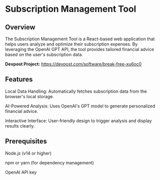 # Subscription Management Tool

## Overview

The Subscription Management Tool is a React-based web application that helps users analyze and optimize their subscription expenses. By leveraging the OpenAI GPT API, the tool provides tailored financial advice based on the user's subscription data.

**Devpost Project:** https://devpost.com/software/break-free-xu6oc0

## Features

Local Data Handling: Automatically fetches subscription data from the browser's local storage.

AI-Powered Analysis: Uses OpenAI's GPT model to generate personalized financial advice.

Interactive Interface: User-friendly design to trigger analysis and display results clearly.



## Prerequisites

Node.js (v14 or higher)

npm or yarn (for dependency management)

OpenAI API key
